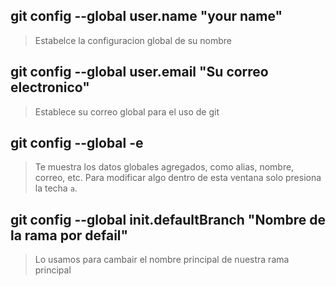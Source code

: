 ## git config --global user.name "your name"
> Estabelce la configuracion global de su nombre

## git config --global user.email "Su correo electronico"
> Establece su correo global para el uso de git

## git config --global -e
> Te muestra los datos globales agregados, como alias, nombre, correo, etc.
> Para modificar algo dentro de esta ventana solo presiona la techa `a`.

## git config --global init.defaultBranch "Nombre de la rama por defail"
> Lo usamos para cambair el nombre principal  de nuestra rama principal
